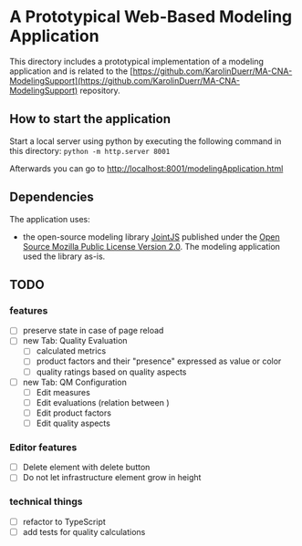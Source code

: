 # A Prototypical Web-Based Modeling Application

This directory includes a prototypical implementation of a modeling application and is related to the [https://github.com/KarolinDuerr/MA-CNA-ModelingSupport](https://github.com/KarolinDuerr/MA-CNA-ModelingSupport) repository.


## How to start the application

Start a local server using python by executing the following command in this directory: `python -m http.server 8001`

Afterwards you can go to [http://localhost:8001/modelingApplication.html](http://localhost:8001/modelingApplication.html)

## Dependencies

The application uses:
- the open-source modeling library [JointJS](https://www.jointjs.com/opensource) published under the [Open Source Mozilla Public License Version 2.0](https://www.mozilla.org/en-US/MPL/2.0/). The modeling application used the library as-is.

## TODO

### features

- [ ] preserve state in case of page reload
- [ ] new Tab: Quality Evaluation
  - [ ] calculated metrics
  - [ ] product factors and their "presence" expressed as value or color
  - [ ] quality ratings based on quality aspects
- [ ] new Tab: QM Configuration
  - [ ] Edit measures
  - [ ] Edit evaluations (relation between )
  - [ ] Edit product factors
  - [ ] Edit quality aspects

### Editor features

- [ ] Delete element with delete button
- [ ] Do not let infrastructure element grow in height

### technical things

- [ ] refactor to TypeScript
- [ ] add tests for quality calculations
